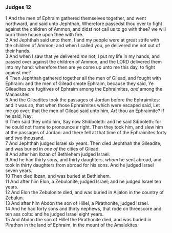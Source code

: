 ### Judges 12

1 And the men of Ephraim gathered themselves together, and went northward, and said unto Jephthah, Wherefore passedst thou over to fight against the children of Ammon, and didst not call us to go with thee? we will burn thine house upon thee with fire.  
2 And Jephthah said unto them, I and my people were at great strife with the children of Ammon; and when I called you, ye delivered me not out of their hands.  
3 And when I saw that ye delivered *me* not, I put my life in my hands, and passed over against the children of Ammon, and the LORD delivered them into my hand: wherefore then are ye come up unto me this day, to fight against me?  
4 Then Jephthah gathered together all the men of Gilead, and fought with Ephraim: and the men of Gilead smote Ephraim, because they said, Ye Gileadites *are* fugitives of Ephraim among the Ephraimites, *and* among the Manassites.  
5 And the Gileadites took the passages of Jordan before the Ephraimites: and it was *so*, that when those Ephraimites which were escaped said, Let me go over; that the men of Gilead said unto him, *Art* thou an Ephraimite? If he said, Nay;  
6 Then said they unto him, Say now Shibboleth: and he said Sibboleth: for he could not frame to pronounce *it* right. Then they took him, and slew him at the passages of Jordan: and there fell at that time of the Ephraimites forty and two thousand.  
7 And Jephthah judged Israel six years. Then died Jephthah the Gileadite, and was buried in *one of* the cities of Gilead.  
8 And after him Ibzan of Bethlehem judged Israel.  
9 And he had thirty sons, and thirty daughters, *whom* he sent abroad, and took in thirty daughters from abroad for his sons. And he judged Israel seven years.  
10 Then died Ibzan, and was buried at Bethlehem.  
11 And after him Elon, a Zebulonite, judged Israel; and he judged Israel ten years.  
12 And Elon the Zebulonite died, and was buried in Aijalon in the country of Zebulun.  
13 And after him Abdon the son of Hillel, a Pirathonite, judged Israel.  
14 And he had forty sons and thirty nephews, that rode on threescore and ten ass colts: and he judged Israel eight years.  
15 And Abdon the son of Hillel the Pirathonite died, and was buried in Pirathon in the land of Ephraim, in the mount of the Amalekites.  
